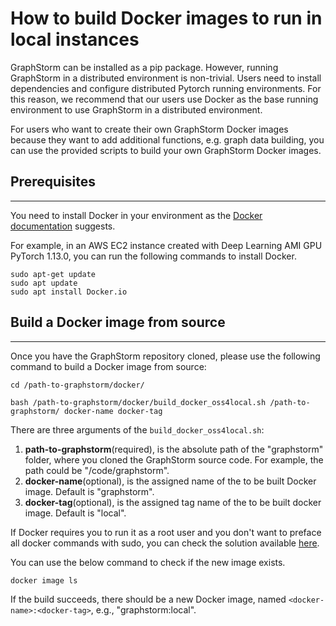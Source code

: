 # How to build Docker images to run in local instances

GraphStorm can be installed as a pip package. However, running GraphStorm in a distributed environment is non-trivial.
Users need to install dependencies and configure distributed Pytorch running environments. For this reason, we
recommend that our users use Docker as the base running environment to use GraphStorm in a distributed environment.

For users who want to create their own GraphStorm Docker images because they want to add additional functions,
e.g. graph data building, you can use the provided scripts to build your own GraphStorm Docker images.

## Prerequisites
-----------------
You need to install Docker in your environment as the [Docker documentation](https://docs.docker.com/get-docker/)
suggests.

For example, in an AWS EC2 instance created with Deep Learning AMI GPU PyTorch 1.13.0, you can run
the following commands to install Docker.
```shell
sudo apt-get update
sudo apt update
sudo apt install Docker.io
```

## Build a Docker image from source
---------------

Once you have the GraphStorm repository cloned, please use the following command to build a Docker image from source:
```shell
cd /path-to-graphstorm/docker/

bash /path-to-graphstorm/docker/build_docker_oss4local.sh /path-to-graphstorm/ docker-name docker-tag
```

There are three arguments of the `build_docker_oss4local.sh`:

1. **path-to-graphstorm**(required), is the absolute path of the "graphstorm" folder, where you
cloned the GraphStorm source code. For example, the path could be "/code/graphstorm".
2. **docker-name**(optional), is the assigned name of the to be built Docker image. Default is
"graphstorm".
3. **docker-tag**(optional), is the assigned tag name of the to be built docker image. Default is
"local".

If Docker requires you to run it as a root user and you don't want to preface all docker commands with sudo, you can check the solution available [here](https://docs.docker.com/engine/install/linux-postinstall/#manage-docker-as-a-non-root-user).

You can use the below command to check if the new image exists.
```shell
docker image ls
```
If the build succeeds, there should be a new Docker image, named `<docker-name>:<docker-tag>`, e.g., "graphstorm:local".
